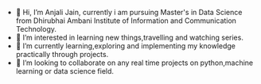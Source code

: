 - 👋 Hi, I’m Anjali Jain, currently i am pursuing Master's in Data Science from Dhirubhai Ambani Institute of Information and Communication Technology.
- 👀 I’m interested in learning new things,travelling and watching series.
- 🌱 I’m currently learning,exploring and implementing my knowledge practically through projects.
- 💞️ I’m looking to collaborate on any real time projects on python,machine learning or data science field.

<!---
ANJALIJAIN33/ANJALIJAIN33 is a ✨ special ✨ repository because its `README.md` (this file) appears on your GitHub profile.
You can click the Preview link to take a look at your changes.
--->
